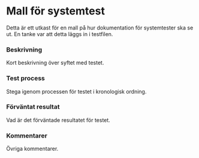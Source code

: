 # Mall för systemtest
Detta är ett utkast för en mall på hur dokumentation för systemtester ska se ut. En tanke var att detta läggs in i testfilen.

### Beskrivning
Kort beskrivning över syftet med testet.
### Test process
Stega igenom processen för testet i kronologisk ordning.
### Förväntat resultat
Vad är det förväntade resultatet för testet.
### Kommentarer
Övriga kommentarer.